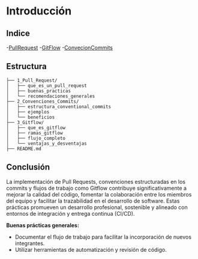 # Introducción


## Indice 
-[PullRequest](PullRequest/README.md)
-[GitFlow](GitFlow/README.md)
-[ConvecionCommits](ConvecionCommits/README.md)

## Estructura

```Play_text
├── 1_Pull_Request/
│   ├── que_es_un_pull_request
│   ├── buenas_practicas
│   └── recomendaciones_generales
├── 2_Convenciones_Commits/
│   ├── estructura_conventional_commits
│   ├── ejemplos
│   └── beneficios
├── 3_Gitflow/
│   ├── que_es_gitflow
│   ├── ramas_gitflow
│   ├── flujo_completo
│   └── ventajas_y_desventajas
├── README.md
```

## Conclusión

La implementación de Pull Requests, convenciones estructuradas en los commits y flujos de trabajo como Gitflow contribuye significativamente a mejorar la calidad del código, fomentar la colaboración entre los miembros del equipo y facilitar la trazabilidad en el desarrollo de software. Estas prácticas promueven un desarrollo profesional, sostenible y alineado con entornos de integración y entrega continua (CI/CD).

**Buenas prácticas generales:**
- Documentar el flujo de trabajo para facilitar la incorporación de nuevos integrantes.
- Utilizar herramientas de automatización y revisión de código.
